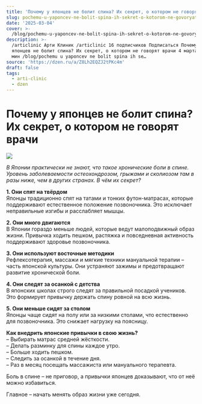 ```yaml
---
title: 'Почему у японцев не болит спина? Их секрет, о котором не говорят врачи'
slug: pochemu-u-yaponcev-ne-bolit-spina-ih-sekret-o-kotorom-ne-govoryat-vrachi
date: '2025-03-04'
cover: >-
  /blog/pochemu-u-yaponcev-ne-bolit-spina-ih-sekret-o-kotorom-ne-govoryat-vrachi/cover.jpg
description: >-
  /articlinic Арти Клиник /articlinic 16 подписчиков Подписаться Почему у
  японцев не болит спина? Их секрет, о котором не говорят врачи 4 марта4 мар 4 1
  мин /blog/pochemu u yaponcev ne bolit spina ih se…
source: 'https://dzen.ru/a/Z8Lh2EQZJ2tPKc4m'
draft: false
tags:
  - arti-clinic
  - dzen
---
```


# Почему у японцев не болит спина? Их секрет, о котором не говорят врачи

![](/blog/pochemu-u-yaponcev-ne-bolit-spina-ih-sekret-o-kotorom-ne-govoryat-vrachi/img-0.jpg)

_В Японии практически не знают, что такое хронические боли в спине. Уровень заболеваемости остеохондрозом, грыжами и сколиозом там в разы ниже, чем в других странах. В чём их секрет?_  
  
**1\. Они спят на твёрдом**  
Японцы традиционно спят на татами и тонких футон-матрасах, которые поддерживают естественное положение позвоночника. Это исключает неправильные изгибы и расслабляет мышцы.  
  
**2\. Они много двигаются**  
В Японии гораздо меньше людей, которые ведут малоподвижный образ жизни. Привычка ходить пешком, растяжка и повседневная активность поддерживают здоровье позвоночника.  
  
**3\. Они используют восточные методики**  
Рефлексотерапия, массажи и мягкие техники мануальной терапии – часть японской культуры. Они устраняют зажимы и предотвращают развитие хронической боли.  
  
**4\. Они следят за осанкой с детства**  
В японских школах строго следят за правильной посадкой учеников. Это формирует привычку держать спину ровной на всю жизнь.  
  
**5\. Они меньше сидят за столом**  
Японцы чаще сидят на полу или за низкими столами, что естественно для позвоночника. Это снижает нагрузку на поясницу.  
  
**Как внедрить японские привычки в свою жизнь?**  
– Выбирать матрас средней жёсткости.  
– Делать разминку для спины каждое утро.  
– Больше ходить пешком.  
– Следить за осанкой в течение дня.  
– Раз в месяц посещать массажиста или мануального терапевта.  
  
Боль в спине – не приговор, а привычки японцев доказывают, что от неё можно избавиться.

Главное – начать менять образ жизни уже сегодня.